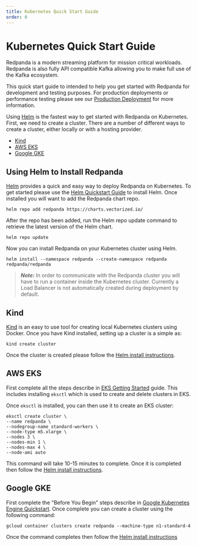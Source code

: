 ```yaml
---
title: Kubernetes Quick Start Guide
order: 0
---
```

# Kubernetes Quick Start Guide

Redpanda is a modern streaming platform for mission critical workloads.
Redpanda is also fully API compatible Kafka allowing you to make full
use of the Kafka ecosystem.

This quick start guide to intended to help you get started with Redpanda for
development and testing purposes. For production deployments or performance
testing please see our [Production Deployment](./production-deployment) for more information.

Using [Helm](https://helm.sh/) is the fastest way to get started with Redpanda
on Kubernetes. First, we need to create a cluster. There are a number of
different ways to create a cluster, either locally or with a hosting provider.

- [Kind](#Kind)
- [AWS EKS](#AWS-EKS)
- [Google GKE](#Google-GKE)

## Using Helm to Install Redpanda

[Helm](https://helm.sh/) provides a quick and easy way to deploy Redpanda on
Kubernetes. To get started please use the
[Helm Quickstart Guide](https://helm.sh/docs/intro/quickstart/)
to install Helm. Once installed you will want to add the Redpanda chart repo.

```
helm repo add redpanda https://charts.vectorized.io/
```

After the repo has been added, run the Helm repo update command to retrieve the
latest version of the Helm chart.

```
helm repo update
```

Now you can install Redpanda on your Kubernetes cluster using Helm.

```
helm install --namespace redpanda --create-namespace redpanda redpanda/redpanda
```

> **_Note:_** In order to communicate with the Redpanda cluster you will have to
> run a container inside the Kubernetes cluster. Currently a Load Balancer is
> not automatically created during deployment by default.

## Kind

[Kind](https://kind.sigs.k8s.io) is an easy to use tool for creating local Kubernetes clusters using Docker. Once you have Kind installed, setting up a cluster is a simple as:

```
kind create cluster
```

Once the cluster is created please follow the [Helm install instructions](#Using-Helm-to-Install-Redpanda).

## AWS EKS

First complete all the steps describe in [EKS Getting Started](https://docs.aws.amazon.com/eks/latest/userguide/getting-started-eksctl.html)
guide. This includes installing `eksctl` which is used to create and delete
clusters in EKS.

Once `eksctl` is installed, you can then use it to create an EKS cluster:

```
eksctl create cluster \
--name redpanda \
--nodegroup-name standard-workers \
--node-type m5.xlarge \
--nodes 3 \
--nodes-min 1 \
--nodes-max 4 \
--node-ami auto
```

This command will take 10-15 minutes to complete. Once it is completed then
follow the [Helm install instructions](#Using-Helm-to-Install-Redpanda).

## Google GKE

First complete the "Before You Begin" steps describe in
[Google Kubernetes Engine Quickstart](https://cloud.google.com/kubernetes-engine/docs/quickstart).
Once complete you can create a cluster using the following command:

```
gcloud container clusters create redpanda --machine-type n1-standard-4
```

Once the command completes then follow the
[Helm install instructions](#Using-Helm-to-Install-Redpanda)